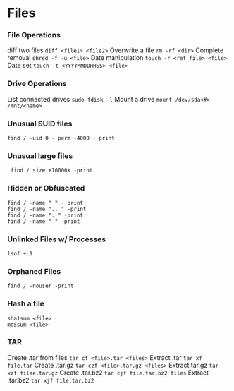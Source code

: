 # Files


### File Operations

diff two files `diff <file1> <file2>`
Overwrite a file `rm -rf <dir>`
Complete removal `shred -f -u <file>`
Date manipulation `touch -r <ref_file> <file>`
Date set `touch -t <YYYYMMDDHHSS> <file>`

### Drive Operations

List connected drives `sudo fdisk -l`
Mount a drive `mount /dev/sda<#> /mnt/<name>`


### Unusual SUID files

`find / -uid 0 - perm -4000 - print`

### Unusual large files

` find / size +10000k -print`

### Hidden or Obfuscated

```
find / -name " " - print
find / -name ".. " -print
find / -name ". " -print
find / -name " " -print
```

### Unlinked Files w/ Processes

`lsof +L1`


### Orphaned Files

`find / -nouser -print`

### Hash a file

```
sha1sum <file>
md5sum <file>
```


### TAR

Create .tar from files `tar cf <file>.tar <files>`
Extract .tar `tar xf file.tar`
Create .tar.gz `tar czf <file>.tar.gz <files>`
Extract tar.gz `tar xzf filae.tar.gz`
Create .tar.bz2 `tar cjf file.tar.bz2 files`
Extract .tar.bz2 `tar xjf file.tar.bz2`
